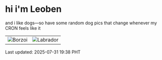 # hi i'm Leoben

and i like dogs—so have some random dog pics that change whenever my CRON feels like it

|  |  |
|--------|----------|
| ![Borzoi](https://random-dog-vercel.vercel.app/api/random-borzoi?v=1753961901) | ![Labrador](https://random-dog-vercel.vercel.app/api/random-labrador?v=1753961901) |

Last updated: 2025-07-31 19:38 PHT
